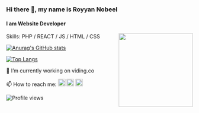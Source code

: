 ### Hi there 👋, my name is Royyan Nobeel
#### I am Website Developer

<a target="_blank" rel="noopener noreferrer" href="https://user-images.githubusercontent.com/5713670/87202985-820dcb80-c2b6-11ea-9f56-7ec461c497c3.gif"><img align="right" src="https://user-images.githubusercontent.com/5713670/87202985-820dcb80-c2b6-11ea-9f56-7ec461c497c3.gif" width="200&quot;" style="max-width: 100%;"></a>

Skills: PHP / REACT / JS / HTML / CSS

[![Anurag's GitHub stats](https://github-readme-stats.vercel.app/api?username=blackbuble&show_icons=true&theme=great-gatsby&hide=contribs)](https://github.com/blackbuble/github-readme-stats)

[![Top Langs](https://github-readme-stats.vercel.app/api/top-langs/?username=blackbuble&show_icons=true&theme=great-gatsby&layout=compact)](https://github.com/blackbuble/github-readme-stats)



🔭 I’m currently working on viding.co 

📫 How to reach me:
[<img src='https://cdn.jsdelivr.net/npm/simple-icons@3.0.1/icons/github.svg' alt='github' height='20'>](https://github.com/blackbuble)  [<img src='https://cdn.jsdelivr.net/npm/simple-icons@3.0.1/icons/linkedin.svg' alt='linkedin' height='20'>](https://www.linkedin.com/in/royyan-nobeel/)  [<img src='https://cdn.jsdelivr.net/npm/simple-icons@3.0.1/icons/facebook.svg' alt='facebook' height='20'>](https://www.facebook.com/roy_nobeel)  


![Profile views](https://gpvc.arturio.dev/blackbuble)  

<!--
**blackbuble/blackbuble** is a ✨ _special_ ✨ repository because its `README.md` (this file) appears on your GitHub profile.

Here are some ideas to get you started:

- 🔭 I’m currently working on ...
- 🌱 I’m currently learning ...
- 👯 I’m looking to collaborate on ...
- 🤔 I’m looking for help with ...
- 💬 Ask me about ...
- 📫 How to reach me: ...
- 😄 Pronouns: ...
- ⚡ Fun fact: ...
-->
